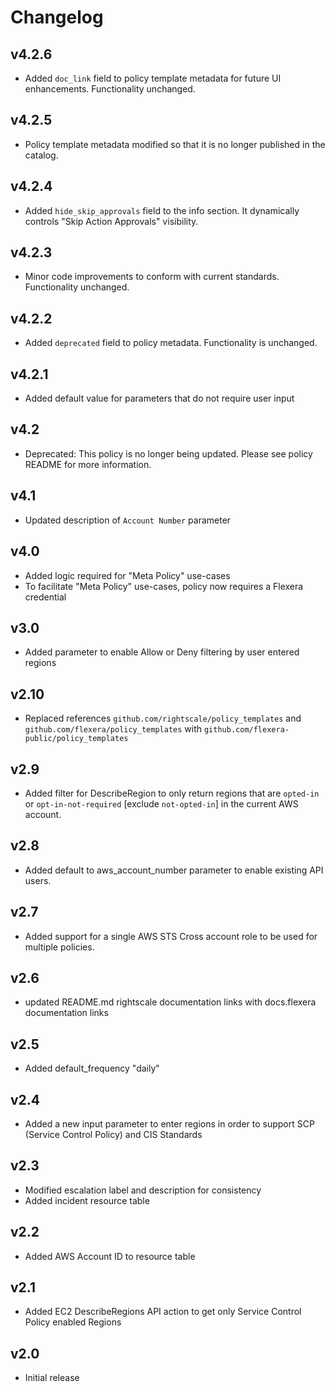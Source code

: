 # Changelog

## v4.2.6

- Added `doc_link` field to policy template metadata for future UI enhancements. Functionality unchanged.

## v4.2.5

- Policy template metadata modified so that it is no longer published in the catalog.

## v4.2.4

- Added `hide_skip_approvals` field to the info section. It dynamically controls "Skip Action Approvals" visibility.

## v4.2.3

- Minor code improvements to conform with current standards. Functionality unchanged.

## v4.2.2

- Added `deprecated` field to policy metadata. Functionality is unchanged.

## v4.2.1

- Added default value for parameters that do not require user input

## v4.2

- Deprecated: This policy is no longer being updated. Please see policy README for more information.

## v4.1

- Updated description of `Account Number` parameter

## v4.0

- Added logic required for "Meta Policy" use-cases
- To facilitate "Meta Policy" use-cases, policy now requires a Flexera credential

## v3.0

- Added parameter to enable Allow or Deny filtering by user entered regions

## v2.10

- Replaced references `github.com/rightscale/policy_templates` and `github.com/flexera/policy_templates` with `github.com/flexera-public/policy_templates`

## v2.9

- Added filter for DescribeRegion to only return regions that are `opted-in` or `opt-in-not-required` [exclude `not-opted-in`] in the current AWS account.

## v2.8

- Added default to aws_account_number parameter to enable existing API users.

## v2.7

- Added support for a single AWS STS Cross account role to be used for multiple policies.

## v2.6

- updated README.md rightscale documentation links with docs.flexera documentation links

## v2.5

- Added default_frequency "daily"

## v2.4

- Added a new input parameter to enter regions in order to support SCP (Service Control Policy) and CIS Standards

## v2.3

- Modified escalation label and description for consistency
- Added incident resource table

## v2.2

- Added AWS Account ID to resource table

## v2.1

- Added EC2 DescribeRegions API action to get only Service Control Policy enabled Regions

## v2.0

- Initial release
